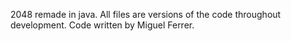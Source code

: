 2048 remade in java. All files are versions of the code throughout development. 
Code written by Miguel Ferrer.
